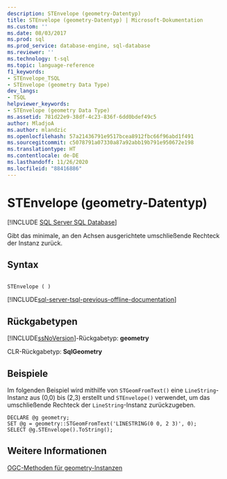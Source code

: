 ```yaml
---
description: STEnvelope (geometry-Datentyp)
title: STEnvelope (geometry-Datentyp) | Microsoft-Dokumentation
ms.custom: ''
ms.date: 08/03/2017
ms.prod: sql
ms.prod_service: database-engine, sql-database
ms.reviewer: ''
ms.technology: t-sql
ms.topic: language-reference
f1_keywords:
- STEnvelope_TSQL
- STEnvelope (geometry Data Type)
dev_langs:
- TSQL
helpviewer_keywords:
- STEnvelope (geometry Data Type)
ms.assetid: 781d22e9-38df-4c23-836f-6dd0bdef49c5
author: MladjoA
ms.author: mlandzic
ms.openlocfilehash: 57a21436791e9517bcea8912fbc66f96abd1f491
ms.sourcegitcommit: c5078791a07330a87a92abb19b791e950672e198
ms.translationtype: HT
ms.contentlocale: de-DE
ms.lasthandoff: 11/26/2020
ms.locfileid: "88416886"
---
```

# <a name="stenvelope-geometry-data-type"></a>STEnvelope (geometry-Datentyp)
[!INCLUDE [SQL Server SQL Database](../../includes/applies-to-version/sql-asdb.md)]

Gibt das minimale, an den Achsen ausgerichtete umschließende Rechteck der Instanz zurück.
  
## <a name="syntax"></a>Syntax  
  
```  
  
STEnvelope ( )  
```  
  
[!INCLUDE[sql-server-tsql-previous-offline-documentation](../../includes/sql-server-tsql-previous-offline-documentation.md)]

## <a name="return-types"></a>Rückgabetypen
 [!INCLUDE[ssNoVersion](../../includes/ssnoversion-md.md)]-Rückgabetyp: **geometry**  
  
 CLR-Rückgabetyp: **SqlGeometry**  
  
## <a name="examples"></a>Beispiele  
 Im folgenden Beispiel wird mithilfe von `STGeomFromText()` eine `LineString`-Instanz aus (0,0) bis (2,3) erstellt und `STEnvelope()` verwendet, um das umschließende Rechteck der `LineString`-Instanz zurückzugeben.  
  
```  
DECLARE @g geometry;  
SET @g = geometry::STGeomFromText('LINESTRING(0 0, 2 3)', 0);  
SELECT @g.STEnvelope().ToString();  
```  
  
## <a name="see-also"></a>Weitere Informationen  
 [OGC-Methoden für geometry-Instanzen](../../t-sql/spatial-geometry/ogc-methods-on-geometry-instances.md)  
  
  

